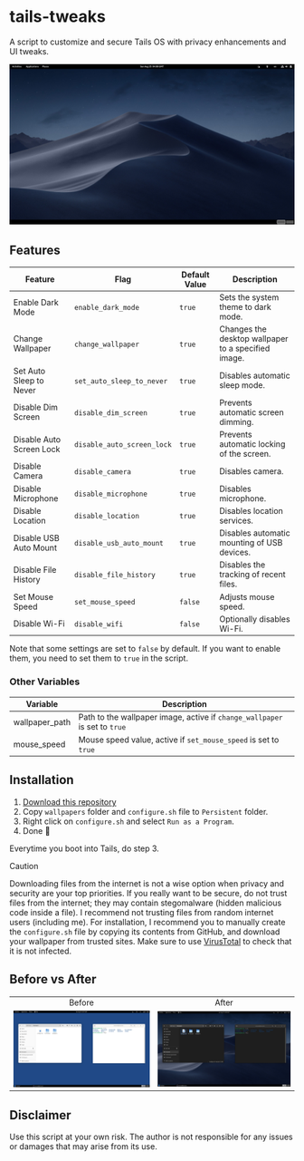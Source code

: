 # tails-tweaks

A script to customize and secure Tails OS with privacy enhancements and UI tweaks.

![](https://raw.githubusercontent.com/Tetrax-10/tails-tweaks/main/assets/showcase.jpg)

## Features

| Feature                  | Flag                       | Default Value | Description                                         |
|--------------------------|----------------------------|---------------|-----------------------------------------------------|
| Enable Dark Mode         | `enable_dark_mode`         | `true`        | Sets the system theme to dark mode.                 |
| Change Wallpaper         | `change_wallpaper`         | `true`        | Changes the desktop wallpaper to a specified image. |
| Set Auto Sleep to Never  | `set_auto_sleep_to_never`  | `true`        | Disables automatic sleep mode.                      |
| Disable Dim Screen       | `disable_dim_screen`       | `true`        | Prevents automatic screen dimming.                  |
| Disable Auto Screen Lock | `disable_auto_screen_lock` | `true`        | Prevents automatic locking of the screen.           |
| Disable Camera           | `disable_camera`           | `true`        | Disables camera.                                    |
| Disable Microphone       | `disable_microphone`       | `true`        | Disables microphone.                                |
| Disable Location         | `disable_location`         | `true`        | Disables location services.                         |
| Disable USB Auto Mount   | `disable_usb_auto_mount`   | `true`        | Disables automatic mounting of USB devices.         |
| Disable File History     | `disable_file_history`     | `true`        | Disables the tracking of recent files.              |
| Set Mouse Speed          | `set_mouse_speed`          | `false`       | Adjusts mouse speed.                                |
| Disable Wi-Fi            | `disable_wifi`             | `false`       | Optionally disables Wi-Fi.                          |

Note that some settings are set to `false` by default. If you want to enable them, you need to set them to `true` in the script.

### Other Variables
| Variable       | Description                                                                |
|----------------|----------------------------------------------------------------------------|
| wallpaper_path | Path to the wallpaper image, active if `change_wallpaper` is set to `true` |
| mouse_speed    | Mouse speed value, active if `set_mouse_speed` is set to `true`            |                                            |

## Installation

1. [Download this repository](https://github.com/Tetrax-10/tails-tweaks/archive/refs/heads/main.zip)
2. Copy `wallpapers` folder and `configure.sh` file to `Persistent` folder.
3. Right click on `configure.sh` and select `Run as a Program`.
4. Done 🎉

Everytime you boot into Tails, do step 3.

> [!CAUTION]
> Downloading files from the internet is not a wise option when privacy and security are your top priorities. If you really want to be secure, do not trust files from the internet; they may contain stegomalware (hidden malicious code inside a file). I recommend not trusting files from random internet users (including me). For installation, I recommend you to manually create the `configure.sh` file by copying its contents from GitHub, and download your wallpaper from trusted sites. Make sure to use [VirusTotal](https://www.virustotal.com/gui/) to check that it is not infected.

## Before vs After

<table>
  <tr align="center">
    <td>Before</td>
    <td>After</td>
  </tr>
  <tr align="center">
    <td>
      <img alt="Before" src="https://raw.githubusercontent.com/Tetrax-10/tails-tweaks/main/assets/before.jpg" style="width: 400px;">
    </td>
    <td>
      <img alt="After" src="https://raw.githubusercontent.com/Tetrax-10/tails-tweaks/main/assets/after.jpg" style="width: 400px;">
    </td>
  </tr>
</table>

## Disclaimer

Use this script at your own risk. The author is not responsible for any issues or damages that may arise from its use.